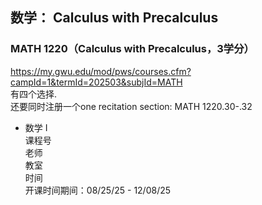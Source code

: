 ## 数学： Calculus with Precalculus
### MATH 1220（Calculus with Precalculus，3学分）  
https://my.gwu.edu/mod/pws/courses.cfm?campId=1&termId=202503&subjId=MATH  
有四个选择.  
还要同时注册一个one recitation section: MATH 1220.30-.32   

- 数学 I  
课程号     
老师    
教室    
时间     
开课时间期间：08/25/25 - 12/08/25  


